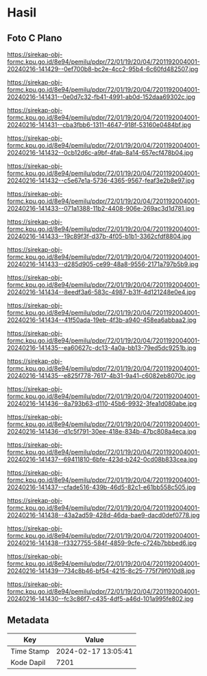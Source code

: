 # Hasil

## Foto C Plano

https://sirekap-obj-formc.kpu.go.id/8e94/pemilu/pdpr/72/01/19/20/04/7201192004001-20240216-141429--0ef700b8-bc2e-4cc2-95b4-6c60fd482507.jpg

https://sirekap-obj-formc.kpu.go.id/8e94/pemilu/pdpr/72/01/19/20/04/7201192004001-20240216-141431--0e0d7c32-fb41-4991-ab0d-152daa69302c.jpg

https://sirekap-obj-formc.kpu.go.id/8e94/pemilu/pdpr/72/01/19/20/04/7201192004001-20240216-141431--cba3fbb6-1311-4647-918f-53160e0484bf.jpg

https://sirekap-obj-formc.kpu.go.id/8e94/pemilu/pdpr/72/01/19/20/04/7201192004001-20240216-141432--0cb12d6c-a9bf-4fab-8a14-657ecf478b04.jpg

https://sirekap-obj-formc.kpu.go.id/8e94/pemilu/pdpr/72/01/19/20/04/7201192004001-20240216-141432--c5e67e1a-5736-4365-9567-feaf3e2b8e97.jpg

https://sirekap-obj-formc.kpu.go.id/8e94/pemilu/pdpr/72/01/19/20/04/7201192004001-20240216-141433--071a1388-11b2-4408-906e-269ac3d1d781.jpg

https://sirekap-obj-formc.kpu.go.id/8e94/pemilu/pdpr/72/01/19/20/04/7201192004001-20240216-141433--19c89f3f-d37b-4f05-b1b1-3362cfdf8804.jpg

https://sirekap-obj-formc.kpu.go.id/8e94/pemilu/pdpr/72/01/19/20/04/7201192004001-20240216-141433--d285d905-ce99-48a8-9556-2171a797b5b9.jpg

https://sirekap-obj-formc.kpu.go.id/8e94/pemilu/pdpr/72/01/19/20/04/7201192004001-20240216-141434--8eedf3a6-583c-4987-b31f-4d121248e0e4.jpg

https://sirekap-obj-formc.kpu.go.id/8e94/pemilu/pdpr/72/01/19/20/04/7201192004001-20240216-141434--41f50ada-19eb-4f3b-a940-458ea6abbaa2.jpg

https://sirekap-obj-formc.kpu.go.id/8e94/pemilu/pdpr/72/01/19/20/04/7201192004001-20240216-141435--ea60627c-dc13-4a0a-bb13-79ed5dc9251b.jpg

https://sirekap-obj-formc.kpu.go.id/8e94/pemilu/pdpr/72/01/19/20/04/7201192004001-20240216-141435--e825f778-7617-4b31-9a41-c6082eb8070c.jpg

https://sirekap-obj-formc.kpu.go.id/8e94/pemilu/pdpr/72/01/19/20/04/7201192004001-20240216-141436--8a793b63-d110-45b6-9932-3fea1d080abe.jpg

https://sirekap-obj-formc.kpu.go.id/8e94/pemilu/pdpr/72/01/19/20/04/7201192004001-20240216-141436--d1c5f791-30ee-418e-834b-47bc808a4eca.jpg

https://sirekap-obj-formc.kpu.go.id/8e94/pemilu/pdpr/72/01/19/20/04/7201192004001-20240216-141437--69411810-6bfe-423d-b242-0cd08b833cea.jpg

https://sirekap-obj-formc.kpu.go.id/8e94/pemilu/pdpr/72/01/19/20/04/7201192004001-20240216-141437--cfade516-439b-46d5-82c1-e61bb558c505.jpg

https://sirekap-obj-formc.kpu.go.id/8e94/pemilu/pdpr/72/01/19/20/04/7201192004001-20240216-141438--43a2ad59-428d-46da-bae9-dacd0def0778.jpg

https://sirekap-obj-formc.kpu.go.id/8e94/pemilu/pdpr/72/01/19/20/04/7201192004001-20240216-141438--f3327755-584f-4859-9cfe-c724b7bbbed6.jpg

https://sirekap-obj-formc.kpu.go.id/8e94/pemilu/pdpr/72/01/19/20/04/7201192004001-20240216-141439--734c8b46-bf54-4215-8c25-775f79f010d8.jpg

https://sirekap-obj-formc.kpu.go.id/8e94/pemilu/pdpr/72/01/19/20/04/7201192004001-20240216-141430--fc3c86f7-c435-4df5-a46d-101a995fe802.jpg


## Metadata

| Key        | Value               |
| ---------- | ------------------- |
| Time Stamp | 2024-02-17 13:05:41 |
| Kode Dapil | 7201                |



